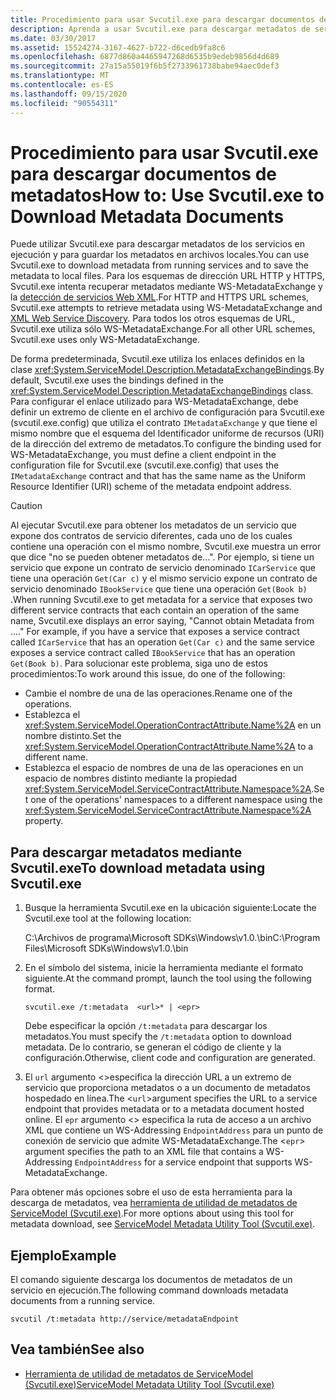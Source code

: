 ```yaml
---
title: Procedimiento para usar Svcutil.exe para descargar documentos de metadatos
description: Aprenda a usar Svcutil.exe para descargar metadatos de servicios en ejecución y guardar los metadatos en archivos locales.
ms.date: 03/30/2017
ms.assetid: 15524274-3167-4627-b722-d6cedb9fa8c6
ms.openlocfilehash: 6877d860a4465947268d6535b9edeb9856d4d689
ms.sourcegitcommit: 27a15a55019f6b5f2733961738babe94aec0def3
ms.translationtype: MT
ms.contentlocale: es-ES
ms.lasthandoff: 09/15/2020
ms.locfileid: "90554311"
---
```

# <a name="how-to-use-svcutilexe-to-download-metadata-documents"></a><span data-ttu-id="327f6-103">Procedimiento para usar Svcutil.exe para descargar documentos de metadatos</span><span class="sxs-lookup"><span data-stu-id="327f6-103">How to: Use Svcutil.exe to Download Metadata Documents</span></span>
<span data-ttu-id="327f6-104">Puede utilizar Svcutil.exe para descargar metadatos de los servicios en ejecución y para guardar los metadatos en archivos locales.</span><span class="sxs-lookup"><span data-stu-id="327f6-104">You can use Svcutil.exe to download metadata from running services and to save the metadata to local files.</span></span> <span data-ttu-id="327f6-105">Para los esquemas de dirección URL HTTP y HTTPS, Svcutil.exe intenta recuperar metadatos mediante WS-MetadataExchange y la [detección de servicios Web XML](/previous-versions/dotnet/netframework-4.0/fxx6cfx2(v=vs.100)).</span><span class="sxs-lookup"><span data-stu-id="327f6-105">For HTTP and HTTPS URL schemes, Svcutil.exe attempts to retrieve metadata using WS-MetadataExchange and [XML Web Service Discovery](/previous-versions/dotnet/netframework-4.0/fxx6cfx2(v=vs.100)).</span></span> <span data-ttu-id="327f6-106">Para todos los otros esquemas de URL, Svcutil.exe utiliza sólo WS-MetadataExchange.</span><span class="sxs-lookup"><span data-stu-id="327f6-106">For all other URL schemes, Svcutil.exe uses only WS-MetadataExchange.</span></span>  
  
 <span data-ttu-id="327f6-107">De forma predeterminada, Svcutil.exe utiliza los enlaces definidos en la clase <xref:System.ServiceModel.Description.MetadataExchangeBindings>.</span><span class="sxs-lookup"><span data-stu-id="327f6-107">By default, Svcutil.exe uses the bindings defined in the <xref:System.ServiceModel.Description.MetadataExchangeBindings> class.</span></span> <span data-ttu-id="327f6-108">Para configurar el enlace utilizado para WS-MetadataExchange, debe definir un extremo de cliente en el archivo de configuración para Svcutil.exe (svcutil.exe.config) que utiliza el contrato `IMetadataExchange` y que tiene el mismo nombre que el esquema del Identificador uniforme de recursos (URI) de la dirección del extremo de metadatos.</span><span class="sxs-lookup"><span data-stu-id="327f6-108">To configure the binding used for WS-MetadataExchange, you must define a client endpoint in the configuration file for Svcutil.exe (svcutil.exe.config) that uses the `IMetadataExchange` contract and that has the same name as the Uniform Resource Identifier (URI) scheme of the metadata endpoint address.</span></span>  
  
> [!CAUTION]
> <span data-ttu-id="327f6-109">Al ejecutar Svcutil.exe para obtener los metadatos de un servicio que expone dos contratos de servicio diferentes, cada uno de los cuales contiene una operación con el mismo nombre, Svcutil.exe muestra un error que dice "no se pueden obtener metadatos de...". Por ejemplo, si tiene un servicio que expone un contrato de servicio denominado `ICarService` que tiene una operación `Get(Car c)` y el mismo servicio expone un contrato de servicio denominado `IBookService` que tiene una operación `Get(Book b)` .</span><span class="sxs-lookup"><span data-stu-id="327f6-109">When running Svcutil.exe to get metadata for a service that exposes two different service contracts that each contain an operation of the same name, Svcutil.exe displays an error saying, "Cannot obtain Metadata from ...." For example, if you have a service that exposes a service contract called `ICarService` that has an operation `Get(Car c)` and the same service exposes a service contract called `IBookService` that has an operation `Get(Book b)`.</span></span> <span data-ttu-id="327f6-110">Para solucionar este problema, siga uno de estos procedimientos:</span><span class="sxs-lookup"><span data-stu-id="327f6-110">To work around this issue, do one of the following:</span></span>
>
> - <span data-ttu-id="327f6-111">Cambie el nombre de una de las operaciones.</span><span class="sxs-lookup"><span data-stu-id="327f6-111">Rename one of the operations.</span></span>
> - <span data-ttu-id="327f6-112">Establezca el <xref:System.ServiceModel.OperationContractAttribute.Name%2A> en un nombre distinto.</span><span class="sxs-lookup"><span data-stu-id="327f6-112">Set the <xref:System.ServiceModel.OperationContractAttribute.Name%2A> to a different name.</span></span>
> - <span data-ttu-id="327f6-113">Establezca el espacio de nombres de una de las operaciones en un espacio de nombres distinto mediante la propiedad <xref:System.ServiceModel.ServiceContractAttribute.Namespace%2A>.</span><span class="sxs-lookup"><span data-stu-id="327f6-113">Set one of the operations' namespaces to a different namespace using the <xref:System.ServiceModel.ServiceContractAttribute.Namespace%2A> property.</span></span>
  
## <a name="to-download-metadata-using-svcutilexe"></a><span data-ttu-id="327f6-114">Para descargar metadatos mediante Svcutil.exe</span><span class="sxs-lookup"><span data-stu-id="327f6-114">To download metadata using Svcutil.exe</span></span>  
  
1. <span data-ttu-id="327f6-115">Busque la herramienta Svcutil.exe en la ubicación siguiente:</span><span class="sxs-lookup"><span data-stu-id="327f6-115">Locate the Svcutil.exe tool at the following location:</span></span>  
  
     <span data-ttu-id="327f6-116">C:\Archivos de programa\Microsoft SDKs\Windows\v1.0.\bin</span><span class="sxs-lookup"><span data-stu-id="327f6-116">C:\Program Files\Microsoft SDKs\Windows\v1.0.\bin</span></span>  
  
2. <span data-ttu-id="327f6-117">En el símbolo del sistema, inicie la herramienta mediante el formato siguiente.</span><span class="sxs-lookup"><span data-stu-id="327f6-117">At the command prompt, launch the tool using the following format.</span></span>  
  
    ```console
    svcutil.exe /t:metadata  <url>* | <epr>  
    ```  
  
     <span data-ttu-id="327f6-118">Debe especificar la opción `/t:metadata` para descargar los metadatos.</span><span class="sxs-lookup"><span data-stu-id="327f6-118">You must specify the `/t:metadata` option to download metadata.</span></span> <span data-ttu-id="327f6-119">De lo contrario, se generan el código de cliente y la configuración.</span><span class="sxs-lookup"><span data-stu-id="327f6-119">Otherwise, client code and configuration are generated.</span></span>  
  
3. <span data-ttu-id="327f6-120">El `url` argumento <>especifica la dirección URL a un extremo de servicio que proporciona metadatos o a un documento de metadatos hospedado en línea.</span><span class="sxs-lookup"><span data-stu-id="327f6-120">The <`url`>argument specifies the URL to a service endpoint that provides metadata or to a metadata document hosted online.</span></span> <span data-ttu-id="327f6-121">El `epr` argumento <> especifica la ruta de acceso a un archivo XML que contiene un WS-Addressing `EndpointAddress` para un punto de conexión de servicio que admite WS-MetadataExchange.</span><span class="sxs-lookup"><span data-stu-id="327f6-121">The <`epr`> argument specifies the path to an XML file that contains a WS-Addressing `EndpointAddress` for a service endpoint that supports WS-MetadataExchange.</span></span>  
  
 <span data-ttu-id="327f6-122">Para obtener más opciones sobre el uso de esta herramienta para la descarga de metadatos, vea [herramienta de utilidad de metadatos de ServiceModel (Svcutil.exe)](../servicemodel-metadata-utility-tool-svcutil-exe.md).</span><span class="sxs-lookup"><span data-stu-id="327f6-122">For more options about using this tool for metadata download, see [ServiceModel Metadata Utility Tool (Svcutil.exe)](../servicemodel-metadata-utility-tool-svcutil-exe.md).</span></span>  
  
## <a name="example"></a><span data-ttu-id="327f6-123">Ejemplo</span><span class="sxs-lookup"><span data-stu-id="327f6-123">Example</span></span>  
 <span data-ttu-id="327f6-124">El comando siguiente descarga los documentos de metadatos de un servicio en ejecución.</span><span class="sxs-lookup"><span data-stu-id="327f6-124">The following command downloads metadata documents from a running service.</span></span>  
  
```console
svcutil /t:metadata http://service/metadataEndpoint  
```  
  
## <a name="see-also"></a><span data-ttu-id="327f6-125">Vea también</span><span class="sxs-lookup"><span data-stu-id="327f6-125">See also</span></span>

- [<span data-ttu-id="327f6-126">Herramienta de utilidad de metadatos de ServiceModel (Svcutil.exe)</span><span class="sxs-lookup"><span data-stu-id="327f6-126">ServiceModel Metadata Utility Tool (Svcutil.exe)</span></span>](../servicemodel-metadata-utility-tool-svcutil-exe.md)

